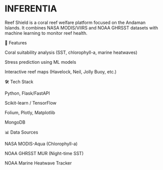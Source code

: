 # INFERENTIA
Reef Shield is a coral reef welfare platform focused on the Andaman Islands. It combines NASA MODIS/VIIRS and NOAA GHRSST datasets with machine learning to monitor reef health.

🔑 Features

Coral suitability analysis (SST, chlorophyll-a, marine heatwaves)

Stress prediction using ML models

Interactive reef maps (Havelock, Neil, Jolly Buoy, etc.)

🛠️ Tech Stack

Python, Flask/FastAPI

Scikit-learn / TensorFlow

Folium, Plotly, Matplotlib

MongoDB

📊 Data Sources

NASA MODIS-Aqua (Chlorophyll-a)

NOAA GHRSST MUR (Night-time SST)

NOAA Marine Heatwave Tracker
